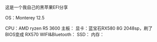 这是一个我自己的黑苹果EFI分享

OS：Monterey 12.5

CPU：AMD ryzen R5 3600
主板：
显卡：蓝宝石RX580 8G 2048sp，刷了BIOS变成 RX570
WIFI&Bluetooth：
SSD：
内存：
